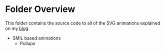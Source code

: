 # Folder Overview
This folder contains the source code to all of the SVG animations explained on my [blog](https://originalcodingcult.blogspot.com/).

- SMIL based animations
  - Pullups
